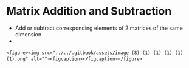 # Matrix Addition and Subtraction

* Add or subtract corresponding elements of 2 matrices of the same dimension
*

    <figure><img src="../../.gitbook/assets/image (8) (1) (1) (1) (1) (1).png" alt=""><figcaption></figcaption></figure>
